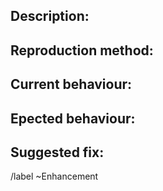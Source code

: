 ## Description:
<!-- Write a short summary of the bug -->
## Reproduction method:
<!-- Detail how other team members can produce this bug for themselves -->
## Current behaviour:
<!-- Share your existing knowledge of the bug's behaviour here -->
## Epected behaviour:
<!-- Detail the intended behaviour of the code here -->
## Suggested fix:
<!-- Explain what work needs to be done, or write N/A if you do not know -->

/label ~Enhancement